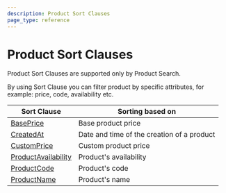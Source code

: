 ```yaml
---
description: Product Sort Clauses
page_type: reference
---
```


# Product Sort Clauses

Product Sort Clauses are supported only by Product Search.

By using Sort Clause you can filter product by specific attributes, for example: price, code, availability etc.

| Sort Clause | Sorting based on |
|-----|-----|
|[BasePrice](baseprice_sort_clause.md)|Base product price|
|[CreatedAt](createdat_sort_clause.md)|Date and time of the creation of a product|
|[CustomPrice](customprice_sort_clause.md)|Custom product price|
|[ProductAvailability](productavailability_sort_clause.md)|Product's availability|
|[ProductCode](productcode_sort_clause.md)|Product's code|
|[ProductName](productname_sort_clause.md)|Product's name|
